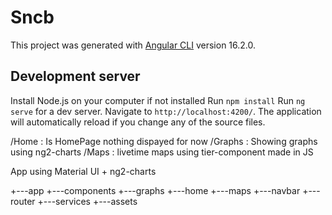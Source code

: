 # Sncb

This project was generated with [Angular CLI](https://github.com/angular/angular-cli) version 16.2.0.

## Development server
Install Node.js on your computer if not installed
Run `npm install`
Run `ng serve` for a dev server. Navigate to `http://localhost:4200/`. The application will automatically reload if you change any of the source files.

/Home : Is HomePage nothing dispayed for now
/Graphs : Showing graphs using ng2-charts
/Maps : livetime maps using tier-component made in JS

App using Material UI + ng2-charts

+---app
   +---components
      +---graphs
      +---home
      +---maps
      +---navbar
   +---router
   +---services
+---assets

